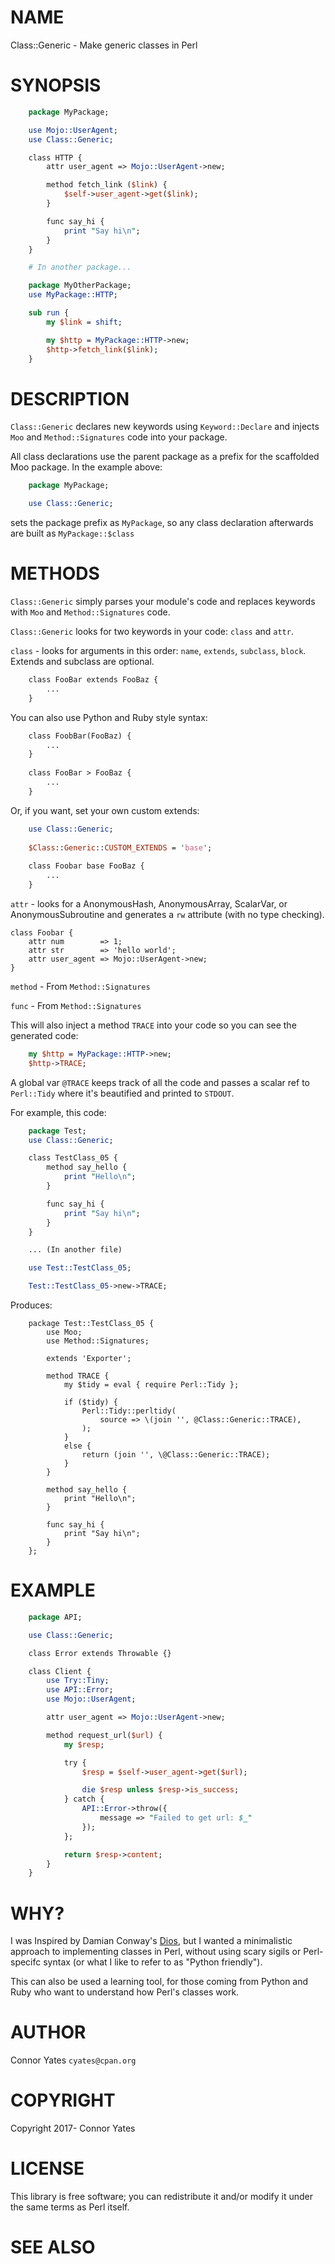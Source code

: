 # NAME

Class::Generic - Make generic classes in Perl

# SYNOPSIS

```perl
    package MyPackage;

    use Mojo::UserAgent;
    use Class::Generic;

    class HTTP {
        attr user_agent => Mojo::UserAgent->new;

        method fetch_link ($link) {
            $self->user_agent->get($link);
        }

        func say_hi {
            print "Say hi\n";
        }
    }

    # In another package...

    package MyOtherPackage;
    use MyPackage::HTTP;

    sub run {
        my $link = shift;

        my $http = MyPackage::HTTP->new;
        $http->fetch_link($link);
    }
```

# DESCRIPTION

```Class::Generic``` declares new keywords using ```Keyword::Declare``` and injects ```Moo``` and ```Method::Signatures``` code into your package.

All class declarations use the parent package as a prefix for the scaffolded Moo package. In the example above:

```perl
    package MyPackage;

    use Class::Generic;
```

sets the package prefix as ```MyPackage```, so any class declaration afterwards are built as ```MyPackage::$class``` 

# METHODS

```Class::Generic``` simply parses your module's code and replaces keywords with ```Moo``` and ```Method::Signatures``` code.

```Class::Generic``` looks for two keywords in your code: ```class``` and ```attr```.


```class``` - looks for arguments in this order: ```name```, ```extends```, ```subclass```, ```block```. Extends and subclass are optional.

```perl
    class FooBar extends FooBaz {
        ...
    }
```

You can also use Python and Ruby style syntax:

```perl
    class FoobBar(FooBaz) {
        ...
    }
    
    class FooBar > FooBaz {
        ...
    }
```

Or, if you want, set your own custom extends:

```perl
    use Class::Generic;
    
    $Class::Generic::CUSTOM_EXTENDS = 'base';
    
    class Foobar base FooBaz {
        ...
    }
```


```attr``` - looks for a AnonymousHash, AnonymousArray, ScalarVar, or AnonymousSubroutine and generates a ```rw``` attribute (with no type checking).

    class Foobar {
        attr num        => 1;
        attr str        => 'hello world';
        attr user_agent => Mojo::UserAgent->new;
    }


```method``` - From ```Method::Signatures``` 


```func``` - From ```Method::Signatures```


This will also inject a method  ```TRACE``` into your code so you can see the generated code:


```perl
    my $http = MyPackage::HTTP->new;
    $http->TRACE;
```


A global var ```@TRACE``` keeps track of all the code and passes a scalar ref to ```Perl::Tidy``` where it's beautified and printed to ```STDOUT```.


For example, this code:

```perl
    package Test;
    use Class::Generic;

    class TestClass_05 {
        method say_hello {
            print "Hello\n";
        }

        func say_hi {
            print "Say hi\n";
        }
    }

    ... (In another file)

    use Test::TestClass_05;

    Test::TestClass_05->new->TRACE;
```

Produces:

```
    package Test::TestClass_05 {
        use Moo;
        use Method::Signatures;

        extends 'Exporter';

        method TRACE {
            my $tidy = eval { require Perl::Tidy };

            if ($tidy) {
                Perl::Tidy::perltidy(
                    source => \(join '', @Class::Generic::TRACE),
                );
            }
            else {
                return (join '', \@Class::Generic::TRACE);
            }
        }

        method say_hello {
            print "Hello\n";
        }

        func say_hi {
            print "Say hi\n";
        }
    };    
```

# EXAMPLE

```perl
    package API;

    use Class::Generic;

    class Error extends Throwable {}

    class Client {
        use Try::Tiny;
        use API::Error;
        use Mojo::UserAgent;

        attr user_agent => Mojo::UserAgent->new;

        method request_url($url) {
            my $resp;

            try {
                $resp = $self->user_agent->get($url);

                die $resp unless $resp->is_success;
            } catch {
                API::Error->throw({
                    message => "Failed to get url: $_"
                });
            };

            return $resp->content;
        }
    }
```

# WHY?

I was Inspired by Damian Conway's [Dios](https://metacpan.org/pod/Dios), but I wanted a minimalistic approach to implementing classes in Perl, without using scary sigils or Perl-specifc syntax (or what I like to refer to as "Python friendly").

This can also be used a learning tool, for those coming from Python and Ruby who want to understand how Perl's classes work.

# AUTHOR

Connor Yates ```cyates@cpan.org```

# COPYRIGHT

Copyright 2017- Connor Yates

# LICENSE

This library is free software; you can redistribute it and/or modify
it under the same terms as Perl itself.

# SEE ALSO

